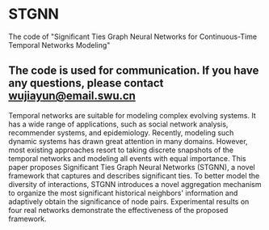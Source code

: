 # STGNN
The code of "Significant Ties Graph Neural Networks for  Continuous-Time Temporal Networks Modeling"
## The code is used for communication. If you have any questions, please contact wujiayun@email.swu.cn
Temporal networks are suitable for modeling complex evolving systems. It has a wide range of applications, such as social network analysis, recommender systems, and epidemiology. Recently, modeling such dynamic systems has drawn great attention in many domains. However, most existing approaches resort to taking discrete snapshots of the temporal networks and modeling all events with equal importance. This paper proposes Significant Ties Graph Neural Networks (STGNN), a novel framework that captures and describes significant ties. To better model the diversity of interactions, STGNN introduces a novel aggregation mechanism to organize the most significant historical neighbors' information and adaptively obtain the significance of node pairs. Experimental results on four real networks demonstrate the effectiveness of the proposed framework. 
